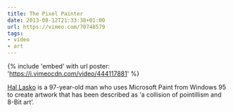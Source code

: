 ```yaml
---
title: The Pixel Painter
date: 2013-08-12T21:33:38+01:00
url: https://vimeo.com/70748579
tags:
- video
- art
---
```

{% include 'embed' with url
  poster: 'https://i.vimeocdn.com/video/444117881'
%}

[Hal Lasko][1] is a 97-year-old man who uses Microsoft Paint from Windows 95 to create artwork that has been described as ‘a collision of pointillism and 8-Bit art’.

[1]: http://hallasko.com/
